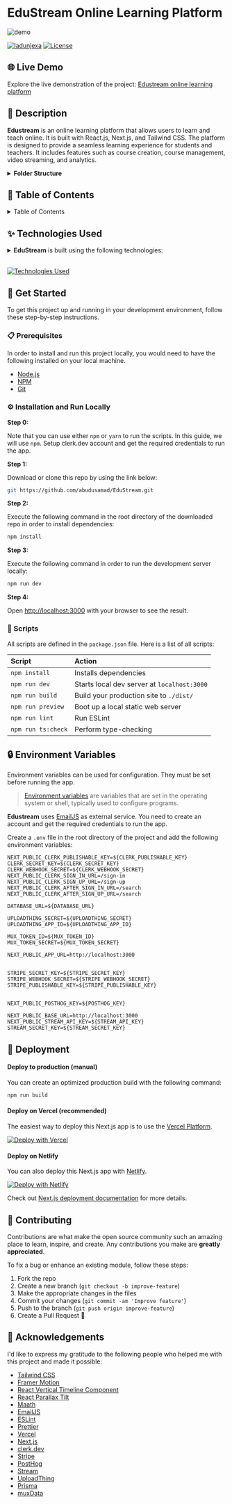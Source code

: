 # EduStream Online Learning Platform



![demo](.github/README_ASSETS/3d-portfolio.png)

[![ladunjexa](https://custom-icon-badges.demolab.com/badge/made%20by%20-ladunjexa-556bf2?logo=github&logoColor=white&labelColor=101827)](https://github.com/abudusamad)
[![License](https://img.shields.io/github/license/ladunjexa/reactjs18-3d-portfolio?color=dddddd&labelColor=000000)](https://github.com/ladunjexa/reactjs18-3d-portfolio/blob/main/LICENSE)

## 🌐 Live Demo

Explore the live demonstration of the project:
[Edustream online learning platform](https://edustream-learning.vercel.app/)

## 📝 Description

**Edustream** is an online learning platform that allows users to learn and teach online. It is built with React.js, Next.js, and Tailwind CSS. The platform is designed to provide a seamless learning experience for students and teachers. It includes features such as course creation, course management, video streaming, and analytics.

<details><summary><b>Folder Structure</b></summary>

```bash
edustream /
.
├── actions
│   ├── get-analytics.ts
│   ├── get-chapter.ts
│   ├── get-courses.ts
│   ├── get-dashboard.ts
│   ├── get-progress.ts
│   └── stream.ts
├── app
│   ├── api
│   │   ├── courses
│   │   │   ├── [courseId]
│   │   │   │   ├── attachments
│   │   │   │   │   ├── [attachmentId]
│   │   │   │   │   │   └── route.ts
│   │   │   │   │   └── route.ts
│   │   │   │   ├── chapters
│   │   │   │   │   ├── [chapterId]
│   │   │   │   │   │   ├── progress
│   │   │   │   │   │   │   └── route.ts
│   │   │   │   │   │   ├── publish
│   │   │   │   │   │   │   └── route.ts
│   │   │   │   │   │   ├── route.ts
│   │   │   │   │   │   └── unpublish
│   │   │   │   │   │       └── route.tsx
│   │   │   │   │   ├── reorder
│   │   │   │   │   │   └── route.ts
│   │   │   │   │   └── route.ts
│   │   │   │   ├── checkout
│   │   │   │   │   └── route.ts
│   │   │   │   ├── publish
│   │   │   │   │   └── route.ts
│   │   │   │   ├── route.ts
│   │   │   │   └── unpublish
│   │   │   │       └── route.ts
│   │   │   └── route.ts
│   │   ├── uploadthing
│   │   │   ├── core.ts
│   │   │   └── route.ts
│   │   └── webhooks
│   │       ├── clerk
│   │       │   └── route.ts
│   │       └── stripe
│   │           └── route.ts
│   ├── (auth)
│   │   └── (routes)
│   │       ├── sign-in
│   │       │   └── [[...sign-in]]
│   │       │       └── page.tsx
│   │       └── sign-up
│   │           └── [[...sign-up]]
│   │               └── page.tsx
│   ├── (course)
│   │   └── courses
│   │       └── [courseId]
│   │           ├── chapters
│   │           │   └── [chapterId]
│   │           │       ├── _components
│   │           │       │   ├── course-enroll-button.tsx
│   │           │       │   ├── course-progress-button.tsx
│   │           │       │   └── video-player.tsx
│   │           │       └── page.tsx
│   │           ├── _components
│   │           │   ├── course-mobile-sidebar.tsx
│   │           │   ├── course-navbar.tsx
│   │           │   ├── course-sidebar-item.tsx
│   │           │   └── course-sidebar.tsx
│   │           ├── layout.tsx
│   │           └── page.tsx
│   ├── (dashboard)
│   │   ├── _components
│   │   │   ├── logo.tsx
│   │   │   ├── mobile-sidebar.tsx
│   │   │   ├── navbar.tsx
│   │   │   ├── sidebar-items.tsx
│   │   │   ├── sidebar-routes.tsx
│   │   │   └── sidebar.tsx
│   │   ├── layout.tsx
│   │   └── (routes)
│   │       ├── (root)
│   │       │   ├── _components
│   │       │   │   └── info-card.tsx
│   │       │   └── dashboard
│   │       │       └── page.tsx
│   │       ├── search
│   │       │   ├── _components
│   │       │   │   ├── categories.tsx
│   │       │   │   └── category-items.tsx
│   │       │   └── page.tsx
│   │       └── teacher
│   │           ├── analytics
│   │           │   ├── _components
│   │           │   │   ├── chat.tsx
│   │           │   │   └── data-card.tsx
│   │           │   └── page.tsx
│   │           ├── courses
│   │           │   ├── _components
│   │           │   │   ├── columns.tsx
│   │           │   │   └── data-table.tsx
│   │           │   ├── [courseId]
│   │           │   │   ├── chapters
│   │           │   │   │   └── [chapterId]
│   │           │   │   │       ├── _components
│   │           │   │   │       │   ├── chapter-access-form.tsx
│   │           │   │   │       │   ├── chapter-actions.tsx
│   │           │   │   │       │   ├── chapter-description-form.tsx
│   │           │   │   │       │   ├── chapter-title-form.tsx
│   │           │   │   │       │   └── chapter-video-form.tsx
│   │           │   │   │       └── page.tsx
│   │           │   │   ├── _components
│   │           │   │   │   ├── actions.tsx
│   │           │   │   │   ├── attachment-form.tsx
│   │           │   │   │   ├── category-form.tsx
│   │           │   │   │   ├── chapters-form.tsx
│   │           │   │   │   ├── chapters-list.tsx
│   │           │   │   │   ├── course-title.tsx
│   │           │   │   │   ├── description-form.tsx
│   │           │   │   │   ├── image-form.tsx
│   │           │   │   │   └── price-form.tsx
│   │           │   │   └── page.tsx
│   │           │   └── page.tsx
│   │           ├── create
│   │           │   └── page.tsx
│   │           └── layout.tsx
│   ├── globals.css
│   ├── (landing)
│   │   ├── _components
│   │   │   ├── cta-button.tsx
│   │   │   ├── footer.tsx
│   │   │   ├── get-started.tsx
│   │   │   ├── heading.tsx
│   │   │   ├── hero-section.tsx
│   │   │   ├── logo-cloud.tsx
│   │   │   ├── multitenancy.tsx
│   │   │   ├── navbar.tsx
│   │   │   ├── pause-video.tsx
│   │   │   ├── square-patterns.tsx
│   │   │   ├── style
│   │   │   │   ├── logoCloud.css
│   │   │   │   ├── logoCloud.css.map
│   │   │   │   └── logoCloud.scss
│   │   │   └── testimonies.tsx
│   │   ├── layout.tsx
│   │   └── page.tsx
│   ├── layout.tsx
│   └── (streaming)
│       ├── _components
│       │   ├── Alert.tsx
│       │   ├── CallList.tsx
│       │   ├── EndCallButton.tsx
│       │   ├── HomeCard.tsx
│       │   ├── Loader.tsx
│       │   ├── MeetingCard.tsx
│       │   ├── MeetingModal.tsx
│       │   ├── MeetingRoom.tsx
│       │   ├── MeetingSetup.tsx
│       │   ├── MeetingTypeList.tsx
│       │   ├── MobileNavbar.tsx
│       │   ├── navbar.tsx
│       │   └── Sidebar.tsx
│       ├── (home)
│       │   ├── layout.tsx
│       │   ├── personal-room
│       │   │   └── page.tsx
│       │   ├── previous
│       │   │   └── page.tsx
│       │   ├── recordings
│       │   │   └── page.tsx
│       │   ├── stream-home
│       │   │   └── page.tsx
│       │   └── upcoming
│       │       └── page.tsx
│       ├── layout.tsx
│       └── meeting
│           └── [id]
│               └── page.tsx
├── CODE_OF_CONDUCT.md
├── components
│   ├── banner.tsx
│   ├── container.tsx
│   ├── course-card.tsx
│   ├── course-progess.tsx
│   ├── courses-list.tsx
│   ├── editor.tsx
│   ├── file-upload.tsx
│   ├── icon-badge.tsx
│   ├── modals
│   │   └── confirm-modal.tsx
│   ├── navbar-routes.tsx
│   ├── preview.tsx
│   ├── providers
│   │   ├── confetti-provider.tsx
│   │   ├── posthog-proivider.tsx
│   │   ├── StreamClientProvider.tsx
│   │   ├── theme-provider.tsx
│   │   └── toast-provider.tsx
│   ├── rive-animation.tsx
│   ├── search-input.tsx
│   ├── spinner.tsx
│   ├── theme.tsx
│   └── ui
│       ├── alert-dialog.tsx
│       ├── badge.tsx
│       ├── button.tsx
│       ├── card.tsx
│       ├── checkbox.tsx
│       ├── combobox.tsx
│       ├── command.tsx
│       ├── dialog.tsx
│       ├── dropdown-menu.tsx
│       ├── form.tsx
│       ├── input.tsx
│       ├── label.tsx
│       ├── popover.tsx
│       ├── progress.tsx
│       ├── separator.tsx
│       ├── sheet.tsx
│       ├── skeleton.tsx
│       ├── table.tsx
│       ├── textarea.tsx
│       ├── toaster.tsx
│       ├── toast.tsx
│       └── use-toast.ts
├── components.json
├── config
│   └── site.ts
├── constants
│   └── index.ts
├── hms.md
├── hooks
│   ├── use-confetti-store.ts
│   ├── use-debounce.ts
│   ├── useGetCallById.ts
│   ├── useGetCalls.ts
│   ├── use-is-touch-device.ts
│   ├── use-mobile-sidebar.ts
│   └── use-scroll-top.tsx
├── lib
│   ├── db.ts
│   ├── format.ts
│   ├── stripe.ts
│   ├── teacher.ts
│   ├── uploadthing.ts
│   └── utils.ts
├── LICENSE
├── middleware.ts
├── next.config.js
├── next-env.d.ts
├── package.json
├── package-lock.json
├── postcss.config.js
├── prisma
│   ├── migrations
│   │   ├── 20240715233643_adding_user_model
│   │   │   └── migration.sql
│   │   └── migration_lock.toml
│   └── schema.prisma
├── public
│   ├── animations
│   │   └── pages
│   │       ├── ai
│   │       │   └── scene.splinecode
│   │       ├── branching
│   │       │   └── branching-route.riv
│   │       ├── home
│   │       │   ├── api.riv
│   │       │   ├── clock.riv
│   │       │   ├── dots-stack.riv
│   │       │   └── get-started.riv
│   │       └── pricing
│   │           ├── flip-numbers.riv
│   │           ├── icon-launch.riv
│   │           ├── icon-prototype.riv
│   │           ├── icon-scale.riv
│   │           ├── lights.riv
│   │           └── pricing.riv
│   ├── icons
│   │   ├── add-meeting.svg
│   │   ├── add-personal.svg
│   │   ├── call-ended.svg
│   │   ├── checked.svg
│   │   ├── copy.svg
│   │   ├── hamburger.svg
│   │   ├── Home.svg
│   │   ├── join-meeting.svg
│   │   ├── loading-circle.svg
│   │   ├── logo.svg
│   │   ├── play.svg
│   │   ├── previous.svg
│   │   ├── recordings.svg
│   │   ├── schedule.svg
│   │   ├── share.svg
│   │   ├── three-dots.svg
│   │   ├── upcoming.svg
│   │   ├── Video.svg
│   │   └── yoom-logo.svg
│   ├── images
│   │   ├── avatar-1.jpeg
│   │   ├── avatar-2.jpeg
│   │   ├── avatar-3.png
│   │   ├── avatar-4.png
│   │   ├── avatar-5.png
│   │   ├── creative-work.svg
│   │   ├── falling.svg
│   │   ├── google.svg
│   │   ├── hero-background.png
│   │   └── logos
│   │       ├── brilliant.svg
│   │       ├── bytedance.svg
│   │       ├── joco.svg
│   │       ├── resend.svg
│   │       └── zendesk.svg
│   ├── logo.svg
│   ├── next.svg
│   ├── sign-n.jpg
│   ├── vercel.svg
│   └── videos
│       └── pages
│           ├── cli
│           │   ├── code.mp4
│           │   └── code.webm
│           ├── developer-days
│           │   ├── cactus.mp4
│           │   ├── cactus.webm
│           │   ├── dr-brown.mp4
│           │   ├── dr-brown.webm
│           │   ├── hands-mobile.mp4
│           │   ├── hands-mobile.webm
│           │   ├── hands.mp4
│           │   └── hands.webm
│           └── home
│               ├── ai-loop.mp4
│               ├── ai-loop.webm
│               ├── hero
│               │   ├── branching1.ts
│               │   ├── branching2.ts
│               │   ├── branching3.ts
│               │   ├── branching4.ts
│               │   ├── branching5.ts
│               │   ├── branching.m3u8
│               │   ├── branching.mp4
│               │   ├── scaling0.ts
│               │   ├── scaling1.ts
│               │   ├── scaling2.ts
│               │   ├── scaling3.ts
│               │   ├── scaling.m3u8
│               │   └── scaling.mp4
│               ├── industry
│               │   ├── testimonials0.ts
│               │   ├── testimonials1.ts
│               │   ├── testimonials2.ts
│               │   ├── testimonials3.ts
│               │   ├── testimonials4.ts
│               │   ├── testimonials5.ts
│               │   ├── testimonials6.ts
│               │   ├── testimonials7.ts
│               │   ├── testimonials.m3u8
│               │   └── testimonials.mp4
│               ├── lightning
│               │   ├── active.mp4
│               │   ├── active.webm
│               │   ├── idle.mp4
│               │   ├── idle.webm
│               │   ├── popup.mp4
│               │   └── popup.webm
│               ├── next-gen.mp4
│               ├── next-gen.webm
│               ├── replicas.mp4
│               └── replicas.webm
├── qodana.sarif.json
├── qodana.yaml
├── README.md
├── scripts
│   └── seed.ts
├── SECURITY.md
├── tailwind.config.ts
└── tsconfig.jso
```

</details>

## 📖 Table of Contents

<details><summary>Table of Contents</summary>

- [Live Demo](#-live-demo)
- [Description](#-description)
- [Technologies Used](#-technologies-used)
- [Get Started](#-get-started)
  - [Prerequisites](#-prerequisites)
  - [Installation and Run Locally](#-installation-and-run-locally)
  - [Scripts](#-scripts)
- [Environment Variables](#-environment-variables)
- [Deployment](#-deployment)
  - [Deploy to production (manual)](#-deploy-to-production-manual)
  - [Deploy on Vercel (recommended)](#-deploy-on-vercel-recommended)
  - [Deploy on Netlify](#-deploy-on-netlify)
- [Contributing](#-contributing)
  - [Bug / Feature Request](#-bug--feature-request)
- [Acknowledgements](#-acknowledgements)
- [References](#-references)
- [Contact Us](#-contact-us)
- [License](#-license)

</details>

## ✨ Technologies Used

<details><summary><b>EduStream</b> is built using the following technologies:</summary>

- [TypeScript](https://www.typescriptlang.org/): TypeScript is a typed superset of JavaScript that
  compiles to plain JavaScript.
  development experience for modern web projects.
- [React.js](https://reactjs.org/): React is a free and open-source front-end JavaScript library for
  building user interfaces or UI components.
- [Three.js](https://threejs.org/): Three.js is a cross-browser JavaScript library and application
  programming interface used to create and display animated 3D computer graphics in a web browser
  using WebGL.
- [Framer Motion](https://www.framer.com/motion/): Framer Motion is a production-ready motion
  library for React.
- [Tailwind CSS](https://tailwindcss.com/): Tailwind CSS is a utility-first CSS framework for
  rapidly building custom user interfaces.
- [ESLint](https://eslint.org/): ESLint is a static code analysis tool for identifying problematic
  patterns found in JavaScript code.
- [Prettier](https://prettier.io/): Prettier is an opinionated code formatter.
- [Vercel](https://vercel.com/): Vercel is a cloud platform for frontend developers, providing the
  frameworks, workflows, and infrastructure to build a faster, more personalized Web.

</details><br/>

[![Technologies Used](https://skillicons.dev/icons?i=ts,vite,react,threejs,tailwind,vercel)](https://skillicons.dev)

## 🧰 Get Started

To get this project up and running in your development environment, follow these step-by-step
instructions.

### 📋 Prerequisites

In order to install and run this project locally, you would need to have the following installed on
your local machine.

- [Node.js](https://nodejs.org/en/)
- [NPM](https://www.npmjs.com/get-npm)
- [Git](https://git-scm.com/downloads)

### ⚙️ Installation and Run Locally

**Step 0:**

Note that you can use either `npm` or `yarn` to run the scripts. In this guide, we will use `npm`.
Setup clerk.dev account and get the required credentials to run the app.


**Step 1:**

Download or clone this repo by using the link below:

```bash
git https://github.com/abudusamad/EduStream.git
```

**Step 2:**

Execute the following command in the root directory of the downloaded repo in order to install
dependencies:

```bash
npm install
```

**Step 3:**

Execute the following command in order to run the development server locally:

```bash
npm run dev
```

**Step 4:**

Open [http://localhost:3000](http://localhost:3000) with your browser to see the result.

### 📜 Scripts

All scripts are defined in the `package.json` file. Here is a list of all scripts:

| Script             | Action                                      |
| :----------------- | :------------------------------------------ |
| `npm install`      | Installs dependencies                       |
| `npm run dev`      | Starts local dev server at `localhost:3000` |
| `npm run build`    | Build your production site to `./dist/`     |
| `npm run preview`  | Boot up a local static web server           |
| `npm run lint`     | Run ESLint                                  |
| `npm run ts:check` | Perform type-checking                       |

## 🔒 Environment Variables

Environment variables can be used for configuration. They must be set before running the app.

> [Environment variables](https://en.wikipedia.org/wiki/Environment_variable) are variables that are
> set in the operating system or shell, typically used to configure programs.

**Edustream** uses [EmailJS](https://www.emailjs.com/) as external service. You need
to create an account and get the required credentials to run the app.

Create a `.env` file in the root directory of the project and add the following environment
variables:

```env
NEXT_PUBLIC_CLERK_PUBLISHABLE_KEY=${CLERK_PUBLISHABLE_KEY}
CLERK_SECRET_KEY=${CLERK_SECRET_KEY}
CLERK_WEBHOOK_SECRET=${CLERK_WEBHOOK_SECRET}
NEXT_PUBLIC_CLERK_SIGN_IN_URL=/sign-in
NEXT_PUBLIC_CLERK_SIGN_UP_URL=/sign-up
NEXT_PUBLIC_CLERK_AFTER_SIGN_IN_URL=/search
NEXT_PUBLIC_CLERK_AFTER_SIGN_UP_URL=/search

DATABASE_URL=${DATABASE_URL}

UPLOADTHING_SECRET=${UPLOADTHING_SECRET}
UPLOADTHING_APP_ID=${UPLOADTHING_APP_ID}

MUX_TOKEN_ID=${MUX_TOKEN_ID}
MUX_TOKEN_SECRET=${MUX_TOKEN_SECRET}

NEXT_PUBLIC_APP_URL=http://localhost:3000


STRIPE_SECRET_KEY=${STRIPE_SECRET_KEY}
STRIPE_WEBHOOK_SECRET=${STRIPE_WEBHOOK_SECRET}
STRIPE_PUBLISHABLE_KEY=${STRIPE_PUBLISHABLE_KEY}


NEXT_PUBLIC_POSTHOG_KEY=${POSTHOG_KEY}

NEXT_PUBLIC_BASE_URL=http://localhost:3000
NEXT_PUBLIC_STREAM_API_KEY=${STREAM_API_KEY}
STREAM_SECRET_KEY=${STREAM_SECRET_KEY}
```

## 🚀 Deployment

#### Deploy to production (manual)

You can create an optimized production build with the following command:

```bash
npm run build
```

#### Deploy on Vercel (recommended)

The easiest way to deploy this Next.js app is to use the
[Vercel Platform](https://vercel.com/new?utm_medium=default-template&filter=next.js&utm_source=create-next-app&utm_campaign=create-next-app-readme).

[![Deploy with Vercel](https://vercel.com/button)](https://vercel.com/new/clone?repository-url=https%3A%2F%2Fgithub.com%2Fladunjexa%2Freactjs18-3d-portfolio)

#### Deploy on Netlify

You can also deploy this Next.js app with [Netlify](https://www.netlify.com/).

[![Deploy with Netlify](https://www.netlify.com/img/deploy/button.svg)](https://app.netlify.com/start/deploy?repository=https://github.com/ladunjexa/reactjs18-3d-portfolio)

Check out [Next.js deployment documentation](https://nextjs.org/docs/deployment) for more details.

## 🔧 Contributing


Contributions are what make the open source community such an amazing place to learn, inspire, and
create. Any contributions you make are **greatly appreciated**.

To fix a bug or enhance an existing module, follow these steps:

1. Fork the repo
2. Create a new branch (`git checkout -b improve-feature`)
3. Make the appropriate changes in the files
4. Commit your changes (`git commit -am 'Improve feature'`)
5. Push to the branch (`git push origin improve-feature`)
6. Create a Pull Request 🎉


## 💎 Acknowledgements

I'd like to express my gratitude to the following people who helped me with this project and made it
possible:

- [Tailwind CSS](https://tailwindcss.com/)
- [Framer Motion](https://www.framer.com/motion/)
- [React Vertical Timeline Component](https://www.npmjs.com/package/react-vertical-timeline-component)
- [React Parallax Tilt](https://www.npmjs.com/package/react-parallax-tilt)
- [Maath](https://www.npmjs.com/package/maath)
- [EmailJS](https://www.emailjs.com/)
- [ESLint](https://eslint.org/)
- [Prettier](https://prettier.io/)
- [Vercel](https://vercel.com/)
- [Next.js](https://nextjs.org/)
- [clerk.dev](https://clerk.dev/)
- [Stripe](https://stripe.com/)
- [PostHog](https://posthog.com/)
- [Stream](https://getstream.io/)
- [UploadThing](https://uploadthingy.com/)
- [Prisma](https://www.prisma.io/)
- [muxData](https://mux.com/)

<!-- 
## 📞 Contact Us

[![Telegram](https://img.shields.io/badge/Telegram-@ladunjexa-2CA5E0?style=social&logo=telegram&logoColor=000000)](https://t.me/ladunjexa)
[![LinkedIn](https://img.shields.io/badge/LinkedIn-ladunjexa-blue?style=flat&logo=linkedin&logoColor=b0c0c0&labelColor=363D44)](https://www.linkedin.com/in/lironabutbul)
[![Instagram](https://img.shields.io/badge/Instagram-ladunjexa-grey?style=flat&logo=instagram&logoColor=b0c0c0&labelColor=8134af)](https://www.instagram.com/ladunjexa)
[![Discord](https://img.shields.io/badge/Discord-ladunjexa-7289da?style=flat&logo=discord&logoColor=b0c0c0&labelColor=2c2f33)](https://discord.com/users/827996364331810816) -->


